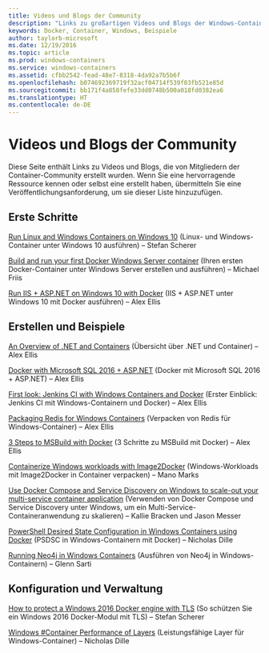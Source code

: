 ```yaml
---
title: Videos und Blogs der Community
description: "Links zu großartigen Videos und Blogs der Windows-Container-Community"
keywords: Docker, Container, Windows, Beispiele
author: taylorb-microsoft
ms.date: 12/19/2016
ms.topic: article
ms.prod: windows-containers
ms.service: windows-containers
ms.assetid: cfbb2542-fead-48e7-8318-4da92a7b5b6f
ms.openlocfilehash: b074692369719f32acf04714f539f03fb521e85d
ms.sourcegitcommit: bb171f4a858fefe33dd0748b500a018fd0382ea6
ms.translationtype: HT
ms.contentlocale: de-DE
---
```

# <a name="community-videos-and-blogs"></a>Videos und Blogs der Community
Diese Seite enthält Links zu Videos und Blogs, die von Mitgliedern der Container-Community erstellt wurden.  Wenn Sie eine hervorragende Ressource kennen oder selbst eine erstellt haben, übermitteln Sie eine Veröffentlichungsanforderung, um sie dieser Liste hinzuzufügen.

## <a name="getting-started"></a>Erste Schritte
[Run Linux and Windows Containers on Windows 10](https://stefanscherer.github.io/run-linux-and-windows-containers-on-windows-10/) (Linux- und Windows-Container unter Windows 10 ausführen) – Stefan Scherer

[Build and run your first Docker Windows Server container](https://blog.docker.com/2016/09/build-your-first-docker-windows-server-container/) (Ihren ersten Docker-Container unter Windows Server erstellen und ausführen) – Michael Friis

[Run IIS + ASP.NET on Windows 10 with Docker](http://blog.alexellis.io/run-iis-asp-net-on-windows-10-with-docker/) (IIS + ASP.NET unter Windows 10 mit Docker ausführen) – Alex Ellis


## <a name="building-and-examples"></a>Erstellen und Beispiele
[An Overview of .NET and Containers](http://blog.alexellis.io/docker-dotnet-containers/) (Übersicht über .NET und Container) – Alex Ellis

[Docker with Microsoft SQL 2016 + ASP.NET](http://blog.alexellis.io/docker-does-sql2016-aspnet/) (Docker mit Microsoft SQL 2016 + ASP.NET) – Alex Ellis

[First look: Jenkins CI with Windows Containers and Docker](http://blog.alexellis.io/continuous-integration-docker-windows-containers/) (Erster Einblick: Jenkins CI mit Windows-Containern und Docker) – Alex Ellis

[Packaging Redis for Windows Containers](http://blog.alexellis.io/packaging-windows-containers/) (Verpacken von Redis für Windows-Container) – Alex Ellis

[3 Steps to MSBuild with Docker](http://blog.alexellis.io/3-steps-to-msbuild-with-docker/) (3 Schritte zu MSBuild mit Docker) – Alex Ellis

[Containerize Windows workloads with Image2Docker](https://blog.docker.com/2016/10/containerize-windows-workloads-image2docker/) (Windows-Workloads mit Image2Docker in Container verpacken) – Mano Marks

[Use Docker Compose and Service Discovery on Windows to scale-out your multi-service container application](https://blogs.technet.microsoft.com/virtualization/2016/10/18/use-docker-compose-and-service-discovery-on-windows-to-scale-out-your-multi-service-container-application/) (Verwenden von Docker Compose und Service Discovery unter Windows, um ein Multi-Service-Containeranwendung zu skalieren) – Kallie Bracken und Jason Messer

[PowerShell Desired State Configuration in Windows Containers using Docker](http://dille.name/blog/2016/06/17/powershell-desired-state-configuration-psdsc-in-windows-containers-using-docker/) (PSDSC in Windows-Containern mit Docker) – Nicholas Dille

[Running Neo4j in Windows Containers](http://glennsarti.github.io/blog/neo4j-nano-containers) (Ausführen von Neo4j in Windows-Containern) – Glenn Sarti

## <a name="configuration-and-managment"></a>Konfiguration und Verwaltung
[How to protect a Windows 2016 Docker engine with TLS](https://stefanscherer.github.io/protecting-a-windows-2016-docker-engine-with-tls/) (So schützen Sie ein Windows 2016 Docker-Modul mit TLS) – Stefan Scherer

[Windows #Container Performance of Layers](http://dille.name/blog/2017/01/13/windows-container-performance-of-layers/) (Leistungsfähige Layer für Windows-Container) – Nicholas Dille
